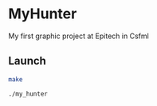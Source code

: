 # MyHunter
My first graphic project at Epitech in Csfml

## Launch
```bash
make
```
```bash
./my_hunter
```
